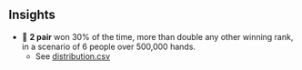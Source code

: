 ## Insights

- 🥇   **2 pair** won 30% of the time, more than double any other winning rank, in a scenario of 6 people over 500,000 hands.
  - See [distribution.csv](https://github.com/wrightben/math/blob/master/Poker/Auto/Insights/scenarios/Random%20-%206%20Players%20-%20500K%20Hands/distribution.csv)
